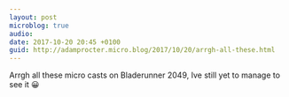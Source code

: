 ```yaml
---
layout: post
microblog: true
audio: 
date: 2017-10-20 20:45 +0100
guid: http://adamprocter.micro.blog/2017/10/20/arrgh-all-these.html
---
```

Arrgh all these micro casts on Bladerunner 2049, Ive still yet to manage to see it 😀
